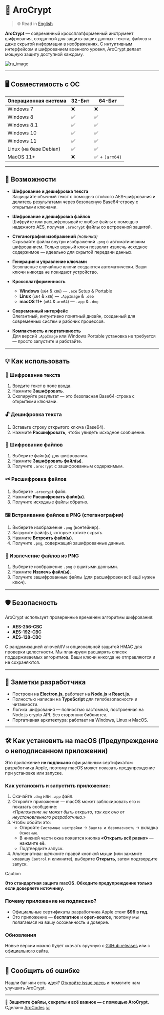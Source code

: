 # 🔐 AroCrypt

> 🌐 Read in [English](README.md)

**AroCrypt** — современный кроссплатформенный инструмент шифрования, созданный для защиты ваших данных: текста, файлов и даже скрытой информации в изображениях. С интуитивным интерфейсом и шифрованием военного уровня, AroCrypt делает мощную защиту доступной каждому.

![ru_image](https://github.com/user-attachments/assets/2bb3d7b5-75cf-4fa4-819b-c6410609b8bb)

---

## 🖥️ Совместимость с ОС

| Операционная система   | 32-Бит | 64-Бит         |
| ---------------------- | ------ | -------------- |
| Windows 7              | ❌     | ❌             |
| Windows 8              | ✅     | ✅             |
| Windows 8.1            | ✅     | ✅             |
| Windows 10             | ✅     | ✅             |
| Windows 11             | ✅     | ✅             |
| Linux (на базе Debian) | ✅     | ✅             |
| MacOS 11+              | ❌     | ✅ + `(arm64)` |

---

## 🚀 Возможности

- **Шифрование и дешифровка текста**  
  Защищайте обычный текст с помощью стойкого AES-шифрования и делитесь результатами через безопасную Base64-строку с открытыми ключами.

- **Шифрование и дешифровка файлов**  
  Шифруйте или расшифровывайте любые файлы с помощью надежного AES, получая `.arocrypt` файлы со встроенной защитой.

- **Стеганография изображений** _(новинка)_  
  Скрывайте файлы внутри изображений `.png` с автоматическим шифрованием. Только верный ключ позволит извлечь исходное содержимое — идеально для скрытой передачи данных.

- **Генерация и управление ключами**  
  Безопасные случайные ключи создаются автоматически. Ваши ключи никогда не покидают устройство.

- **Кроссплатформенность**

  - **Windows** (`x64` & `x86`) — `.exe` Setup & Portable
  - **Linux** (`x64` & `x86`) — `.AppImage` & `.deb`
  - **macOS 11+** (`x64` & `arm64`) — `.app` & `.dmg`

- **Современный интерфейс**  
  Элегантный, интуитивно понятный дизайн, созданный для современных систем и рабочих процессов.

- **Компактность и портативность**  
  Для версий `.AppImage` или Windows Portable установка не требуется — просто запустите и работайте.

---

## 💡 Как использовать

### 🔏 Шифрование текста

1. Введите текст в поле ввода.
2. Нажмите **Зашифровать**.
3. Скопируйте результат — это безопасная Base64-строка с открытыми ключами.

### 🔓 Дешифровка текста

1. Вставьте строку открытого ключа (Base64).
2. Нажмите **Расшифровать**, чтобы увидеть исходное сообщение.

### 📁 Шифрование файлов

1. Выберите файл(ы) для шифрования.
2. Нажмите **Зашифровать файл(ы)**.
3. Получите `.arocrypt` с зашифрованным содержимым.

### 🗝️ Расшифровка файлов

1. Выберите `.arocrypt` файл.
2. Нажмите **Расшифровать файл(ы)**.
3. Получите исходные файлы обратно.

### 🖼️ Встраивание файлов в PNG (стеганография)

1. Выберите изображение `.png` (контейнер).
2. Загрузите файл(ы), которые хотите скрыть.
3. Нажмите **Встроить файл(ы)**.
4. Получите `.png`, содержащий зашифрованные данные.

### 🧩 Извлечение файлов из PNG

1. Выберите изображение `.png` с вшитыми данными.
2. Нажмите **Извлечь файл(ы)**.
3. Получите зашифрованные файлы (для расшифровки всё ещё нужен ключ).

---

## 🛡️ Безопасность

AroCrypt использует проверенные временем алгоритмы шифрования:

- **AES-256-CBC**
- **AES-192-CBC**
- **AES-128-CBC**

С рандомизацией ключей/IV и опциональной защитой HMAC для проверки целостности. Мы планируем расширять список поддерживаемых алгоритмов. Ваши ключи никогда не отправляются и не сохраняются.

---

## 🧪 Заметки разработчика

- Построен на **Electron.js**, работает на **Node.js** и **React.js**.
- Полностью написан на **TypeScript** для типобезопасности и читаемости.
- Логика шифрования — полностью кастомная, построенная на Node.js crypto API. Без сторонних библиотек.
- Портативная архитектура: работает на Windows, Linux и MacOS.

---

## 🛠️ Как установить на macOS (Предупреждение о неподписанном приложении)

Это приложение **не подписано** официальным сертификатом разработчика Apple, поэтому macOS может показать предупреждение при установке или запуске.

### Как установить и запустить приложение:

1. Скачайте `.dmg` или `.app` файл.
2. Откройте приложение — macOS может заблокировать его и показать сообщение:  
   _«Приложение не может быть открыто, так как оно от неустановленного разработчика.»_
3. Чтобы обойти это:
   - Откройте `Системные настройки` → `Защита и безопасность` → вкладка `Основные`.
   - В нижней части окна появится кнопка **«Открыть всё равно»** — нажмите её.
   - Подтвердите запуск.
4. Альтернатива: щёлкните правой кнопкой мыши (или зажмите клавишу `Control` и кликните), выберите **Открыть**, затем подтвердите запуск.

> [!CAUTION]  
> **Это стандартная защита macOS. Обходите предупреждение только если доверяете источнику.**

### Почему приложение не подписано?

- Официальные сертификаты разработчика Apple стоят **$99 в год**.
- Это приложение — **бесплатное** и **open-source**, поэтому мы полагаемся на вашу осознанность и доверие.

### Обновления

Новые версии можно будет скачать вручную с [GitHub releases](https://github.com/OfficialAroCodes/arocrypt/releases/latest) или с [официального сайта](https://arocrypt.vercel.app/download).

---

## 🐛 Сообщить об ошибке

Нашли баг или есть идея? [Откройте issue здесь](https://github.com/OfficialAroCodes/AroCrypt/issues) и помогите нам улучшить AroCrypt.

---

🔐 **Защитите файлы, секреты и всё важное — с помощью AroCrypt.**  
Сделано [AroCodes](https://github.com/OfficialAroCodes) 💻
